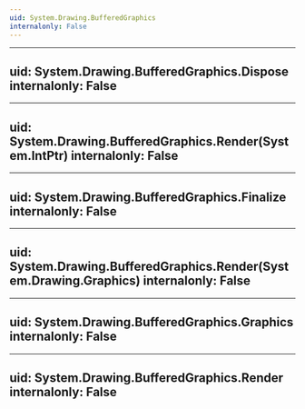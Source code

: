 ```yaml
---
uid: System.Drawing.BufferedGraphics
internalonly: False
---
```


---
uid: System.Drawing.BufferedGraphics.Dispose
internalonly: False
---

---
uid: System.Drawing.BufferedGraphics.Render(System.IntPtr)
internalonly: False
---

---
uid: System.Drawing.BufferedGraphics.Finalize
internalonly: False
---

---
uid: System.Drawing.BufferedGraphics.Render(System.Drawing.Graphics)
internalonly: False
---

---
uid: System.Drawing.BufferedGraphics.Graphics
internalonly: False
---

---
uid: System.Drawing.BufferedGraphics.Render
internalonly: False
---
